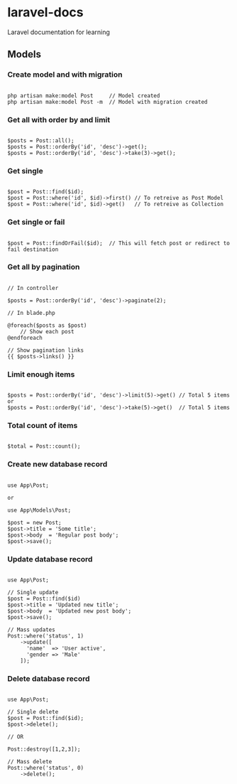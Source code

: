 # laravel-docs
Laravel documentation for learning
  
  
  
## Models  
  
  
### Create model and with migration  
  
```

php artisan make:model Post     // Model created
php artisan make:model Post -m  // Model with migration created

```  
  
  
### Get all with order by and limit  
  
```

$posts = Post::all();
$posts = Post::orderBy('id', 'desc')->get();
$posts = Post::orderBy('id', 'desc')->take(3)->get();

```  
  
  
### Get single  
  
```

$post = Post::find($id);
$post = Post::where('id', $id)->first() // To retreive as Post Model
$post = Post::where('id', $id)->get()   // To retreive as Collection

```  


### Get single or fail
  
```

$post = Post::findOrFail($id);  // This will fetch post or redirect to fail destination

```  
  
  
### Get all by pagination  
  
```

// In controller

$posts = Post::orderBy('id', 'desc')->paginate(2);

// In blade.php  

@foreach($posts as $post) 
    // Show each post
@endforeach

// Show pagination links
{{ $posts->links() }}

```  
  
  
### Limit enough items  

```

$posts = Post::orderBy('id', 'desc')->limit(5)->get() // Total 5 items or
$posts = Post::orderBy('id', 'desc')->take(5)->get()  // Total 5 items

```  


### Total count of items  

```

$total = Post::count();

```  


### Create new database record  

```  

use App\Post;

or 

use App\Models\Post;

$post = new Post;
$post->title = 'Some title';
$post->body  = 'Regular post body';
$post->save();

```  


### Update database record  

```

use App\Post;

// Single update
$post = Post::find($id)
$post->title = 'Updated new title';
$post->body  = 'Updated new post body';
$post->save();

// Mass updates
Post::where('status', 1)
    ->update([
      'name'  => 'User active',
      'gender => 'Male'
    ]);

```  


### Delete database record  

```

use App\Post;

// Single delete
$post = Post::find($id);
$post->delete();

// OR 

Post::destroy([1,2,3]);

// Mass delete
Post::where('status', 0)
    ->delete();

```

